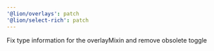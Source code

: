 ```yaml
---
'@lion/overlays': patch
'@lion/select-rich': patch
---
```


Fix type information for the overlayMixin and remove obsolete toggle
